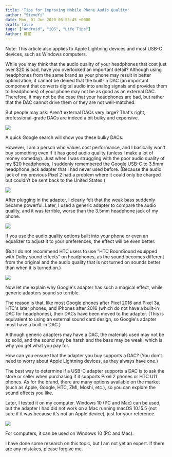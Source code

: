 ```yaml
---
title: 'Tips for Improving Mobile Phone Audio Quality'
author: "SteveYi"
date: Mon, 01 Jun 2020 03:55:45 +0000
draft: false
tags: ["Android", "iOS", "Life Tips"]
Author: 蘿蔔
---
```


Note: This article also applies to Apple Lightning devices and most USB-C devices, such as Windows computers.

While you may think that the audio quality of your headphones that cost just over $20 is bad, have you overlooked an important detail? Although using headphones from the same brand as your phone may result in better optimization, it cannot be denied that the built-in DAC (an important component that converts digital audio into analog signals and provides them to headphones) of your phone may not be as good as an external DAC. Therefore, it may not be the case that your headphones are bad, but rather that the DAC cannot drive them or they are not well-matched.

But people may ask: Aren't external DACs very large? That's right, professional-grade DACs are indeed a bit bulky and expensive.

![](https://static-a1.steveyi.net/media/blog/2020060102552564.png)

A quick Google search will show you these bulky DACs.

However, I am a person who values cost performance, and I basically won't buy something even if it has good audio quality (unless I make a lot of money someday). Just when I was struggling with the poor audio quality of my $20 headphones, I suddenly remembered the Google USB-C to 3.5mm headphone jack adapter that I had never used before. (Because the audio jack of my previous Pixel 2 had a problem where it could only be charged but couldn’t be sent back to the United States.)

![](https://static-a1.steveyi.net/media/blog/2020060103063749.jpg)

After plugging in the adapter, I clearly felt that the weak bass suddenly became powerful. Later, I used a generic adapter to compare the audio quality, and it was terrible, worse than the 3.5mm headphone jack of my phone.

![](https://static-a1.steveyi.net/media/blog/2020060103152993-scaled.jpg)

If you use the audio quality options built into your phone or even an equalizer to adjust it to your preferences, the effect will be even better.

(But I do not recommend HTC users to use "HTC BoomSound equipped with Dolby sound effects" on headphones, as the sound becomes different from the original and the audio quality that is not turned on sounds better than when it is turned on.)

![](https://static-a1.steveyi.net/media/blog/2020060103253098.jpg)

Now let me explain why Google's adapter has such a magical effect, while generic adapters sound so terrible.

The reason is that, like most Google phones after Pixel 2016 and Pixel 3a, HTC's later phones, and iPhones after 2016 (which do not have a built-in DAC for headphones), their DACs have been moved to the adapter. (This is equivalent to using an external sound card design, so Google's adapter must have a built-in DAC.)

Although generic adapters may have a DAC, the materials used may not be so solid, and the sound may be harsh and the bass may be weak, which is why you get what you pay for.

How can you ensure that the adapter you buy supports a DAC? (You don't need to worry about Apple Lightning devices, as they always have one.)

The best way to determine if a USB-C adapter supports a DAC is to ask the store or seller when purchasing if it supports Pixel 2 phones or HTC U11 phones. As for the brand, there are many options available on the market (such as Apple, Google, HTC, ZMI, Moshi, etc.), so you can explore the sound effects you like.

Later, I tested it on my computer. Windows 10 (PC and Mac) can be used, but the adapter I had did not work on a Mac running macOS 10.15.5 (not sure if it was because it's not an Apple device), just for your reference.

![](https://static-a1.steveyi.net/media/blog/2020060300231492.png)

For computers, it can be used on Windows 10 (PC and Mac).

I have done some research on this topic, but I am not yet an expert. If there are any mistakes, please forgive me.

